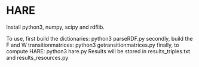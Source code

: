 # HARE

Install python3, numpy, scipy and rdflib. 

To use, first build the dictionaries: python3 parseRDF.py
secondly, build the F and W transitionmatrices: python3 getransitionmatrices.py
finally, to compute HARE: python3 hare.py
Results will be stored in results_triples.txt and results_resources.py
